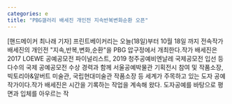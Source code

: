 ```yaml
---
categories: e
title: "PBG갤러리 배세진 개인전 지속반복변화순환 오픈"
---
```

[핸드메이커 최나래 기자] 프린트베이커리는 오늘(18일)부터 10월 18일 까지 전속작가 배세진의 개인전 "지속,반복,변화,순환"을 PBG 압구정에서 개최한다.작가 배세진은 2017 LOEWE 공예공모전 파이널리스트, 2019 청주공예비엔날레 국제공모전 입선 등 다수의 국제 공예공모전 수상 경력과 함께 서울공예박물관 기획전시 참여 및 작품소장, 빅토리아&알버트 미술관, 국립현대미술관 작품소장 등 세계가 주목하고 있는 도자 공예 작가이다.작가 배세진은 시간을 기록하는 작업을 계속해 왔다. 도자공예를 바탕으로 평면과 입체를 아우르는 작